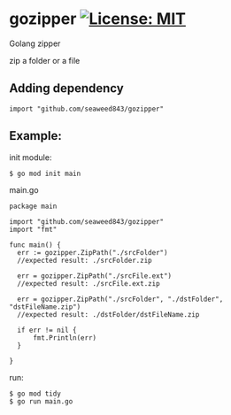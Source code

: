 # gozipper [![License: MIT](https://img.shields.io/badge/License-MIT-yellow.svg)](https://opensource.org/licenses/MIT)
Golang zipper

zip a folder or a file 

## Adding dependency
```
import "github.com/seaweed843/gozipper"
```

## Example:

init module:
```
$ go mod init main
```

main.go
```
package main

import "github.com/seaweed843/gozipper"
import "fmt"

func main() {
  err := gozipper.ZipPath("./srcFolder")
  //expected result: ./srcFolder.zip
  
  err = gozipper.ZipPath("./srcFile.ext")
  //expected result: ./srcFile.ext.zip
  
  err = gozipper.ZipPath("./srcFolder", "./dstFolder", "dstFileName.zip")
  //expected result: ./dstFolder/dstFileName.zip
  
  if err != nil {
	  fmt.Println(err)
  }

}
```

run:
```
$ go mod tidy
$ go run main.go
```
